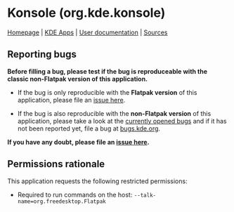 # Konsole (org.kde.konsole)

[Homepage] | [KDE Apps] | [User documentation] | [Sources]

## Reporting bugs

**Before filling a bug, please test if the bug is reproduceable with the
classic non-Flatpak version of this application.**

- If the bug is only reproducible with the **Flatpak version** of this
  application, please file an [issue here][issue].

- If the bug is also reproducible with the **non-Flatpak version** of this
  application, please take a look at the [currently opened bugs][bugs] and if
  it has not been reported yet, file a bug at [bugs.kde.org].

**If you have any doubt, please file an [issue here][issue].**

## Permissions rationale

This application requests the following restricted permissions:

- Required to run commands on the host: `--talk-name=org.freedesktop.Flatpak`

[Homepage]: https://konsole.kde.org/
[KDE Apps]: https://apps.kde.org/konsole/
[User documentation]: https://userbase.kde.org/Konsole
[Sources]: https://invent.kde.org/utilities/konsole
[issue]: https://github.com/flathub/org.kde.konsole/issues/new
[bugs]: https://bugs.kde.org/buglist.cgi?bug_status=UNCONFIRMED&bug_status=CONFIRMED&bug_status=ASSIGNED&bug_status=REOPENED&product=konsole&query_format=advanced
[bugs.kde.org]: https://bugs.kde.org/enter_bug.cgi?format=guided&product=konsole
